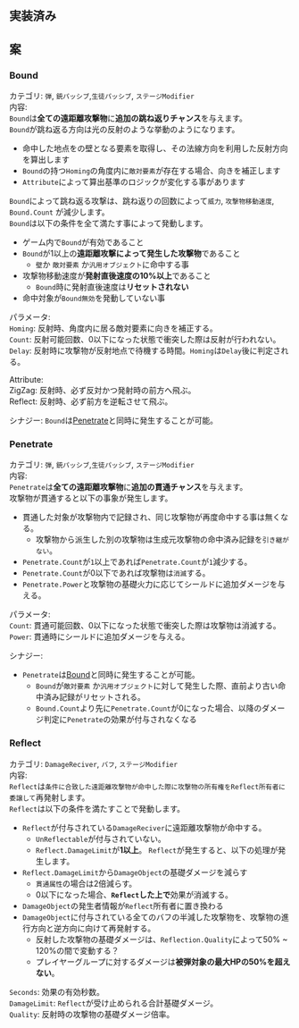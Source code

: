 ## 実装済み

## 案
### Bound
カテゴリ: `弾`, `銃パッシブ`,`生徒パッシブ`, `ステージModifier`  
内容:  
`Bound`は**全ての遠距離攻撃物**に**追加の跳ね返りチャンス**を与えます。  
`Bound`が跳ね返る方向は光の反射のような挙動のようになります。  
  + 命中した地点をの壁となる要素を取得し、その法線方向を利用した反射方向を算出します
  + `Bound`の持つ`Homing`の角度内に`敵対要素`が存在する場合、向きを補正します
  + `Attribute`によって算出基準のロジックが変化する事があります
  
`Bound`によって跳ね返る攻撃は、跳ね返りの回数によって`威力`, `攻撃物移動速度`, `Bound.Count` が減少します。  
`Bound`は以下の条件を全て満たす事によって発動します。  
+ ゲーム内で`Bound`が有効であること
+ `Bound`が1以上の**遠距離攻撃によって発生した攻撃物**であること
  + `壁`か `敵対要素` か`汎用オブジェクト`に命中する事
+ 攻撃物移動速度が**発射直後速度の10%以上**であること
  + `Bound`時に発射直後速度は**リセットされない**
+ 命中対象が`Bound無効`を発動していない事
  
パラメータ:  
`Homing`: 反射時、角度内に居る敵対要素に向きを補正する。  
`Count`: 反射可能回数、0以下になった状態で衝突した際は反射が行われない。  
`Delay`: 反射時に攻撃物が反射地点で待機する時間。`Homing`は`Delay`後に判定される。  
  
Attribute:  
ZigZag: 反射時、必ず反対かつ発射時の前方へ飛ぶ。  
Reflect: 反射時、必ず前方を逆転させて飛ぶ。  

シナジー:
`Bound`は[Penetrate](Modifier.md#Penetrate)と同時に発生することが可能。
  
### Penetrate
カテゴリ: `弾`, `銃パッシブ`,`生徒パッシブ`, `ステージModifier`  
内容:  
`Penetrate`は**全ての遠距離攻撃物**に**追加の貫通チャンス**を与えます。  
攻撃物が貫通すると以下の事象が発生します。  
+ 貫通した対象が攻撃物内で記録され、同じ攻撃物が再度命中する事は無くなる。  
  + 攻撃物から派生した別の攻撃物は生成元攻撃物の命中済み記録を`引き継がない`。
+ `Penetrate.Count`が`1`以上であれば`Penetrate.Count`が`1`減少する。
+ `Penetrate.Count`が0以下であれば攻撃物は`消滅`する。
+ `Penetrate.Power`と攻撃物の基礎火力に応じてシールドに追加ダメージを与える。

パラメータ:  
`Count`: 貫通可能回数、0以下になった状態で衝突した際は攻撃物は消滅する。  
`Power`: 貫通時にシールドに追加ダメージを与える。  

シナジー:
+ `Penetrate`は[Bound](Modifier.md#Bound)と同時に発生することが可能。
  + `Bound`が`敵対要素` か`汎用オブジェクト`に対して発生した際、直前より古い命中済み記録がリセットされる。
  + `Bound.Count`より先に`Penetrate.Count`が0になった場合、以降のダメージ判定に`Penetrate`の効果が付与されなくなる

### Reflect
カテゴリ: `DamageReciver`, `バフ`, `ステージModifier`  
内容:  
`Reflect`は`条件に合致した遠距離攻撃物が命中した際に攻撃物の所有権をReflect所有者に委譲して`再発射します。  
`Reflect`は以下の条件を満たすことで発動します。  
+ `Reflect`が付与されている`DamageReciver`に遠距離攻撃物が命中する。
  + `UnReflectable`が付与されていない。
  + `Reflect.DamageLimit`が**1以上**。
`Reflect`が発生すると、以下の処理が発生します。  
+ `Reflect.DamageLimit`から`DamageObject`の基礎ダメージを減らす
  + `貫通属性`の場合は2倍減らす。
  + 0以下になった場合、**`Reflect`した上で**効果が消滅する。
+ `DamageObject`の発生者情報が`Reflect`所有者に置き換わる
+ `DamageObject`に付与されている全てのバフの半減した攻撃物を、攻撃物の進行方向と逆方向に向けて再発射する。
  + 反射した攻撃物の基礎ダメージは、`Reflection.Quality`によって50% ~ 120%の間で変動する？
  + プレイヤーグループに対するダメージは**被弾対象の最大HPの50%を超えない**。  

`Seconds`: 効果の有効秒数。   
`DamageLimit`: `Reflect`が受け止められる合計基礎ダメージ。   
`Quality`: 反射時の攻撃物の基礎ダメージ倍率。  
